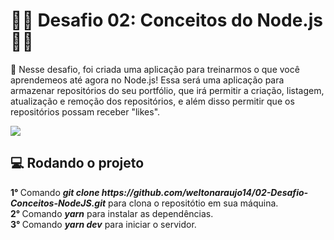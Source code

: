 <h1>🚀🚀 Desafio 02: Conceitos do Node.js 🚀🚀</h1>
<p>
🎯 Nesse desafio, foi criada uma aplicação para treinarmos o que você aprendemeos até agora no Node.js!
 Essa será uma aplicação para armazenar repositórios do seu portfólio, que irá permitir a criação, listagem, atualização e remoção dos repositórios, e além disso permitir que os repositórios possam receber "likes".
</p>
<img src="https://camo.githubusercontent.com/d25397e9df01fe7882dcc1cbc96bdf052ffd7d0c/68747470733a2f2f73746f726167652e676f6f676c65617069732e636f6d2f676f6c64656e2d77696e642f626f6f7463616d702d676f737461636b2f6865616465722d6465736166696f732e706e67">
<h2>💻 Rodando o projeto</h2>
<p>
<b> 1° </b> Comando <b><i>git clone https://github.com/weltonaraujo14/02-Desafio-Conceitos-NodeJS.git</i></b> para clona o repositótio em sua máquina.<br>
<b> 2° </b> Comando <b><i>yarn</i></b> para instalar as dependências.<br>
<b> 3° </b> Comando <b><i>yarn dev</i></b> para iniciar o servidor.<br>
</p>

